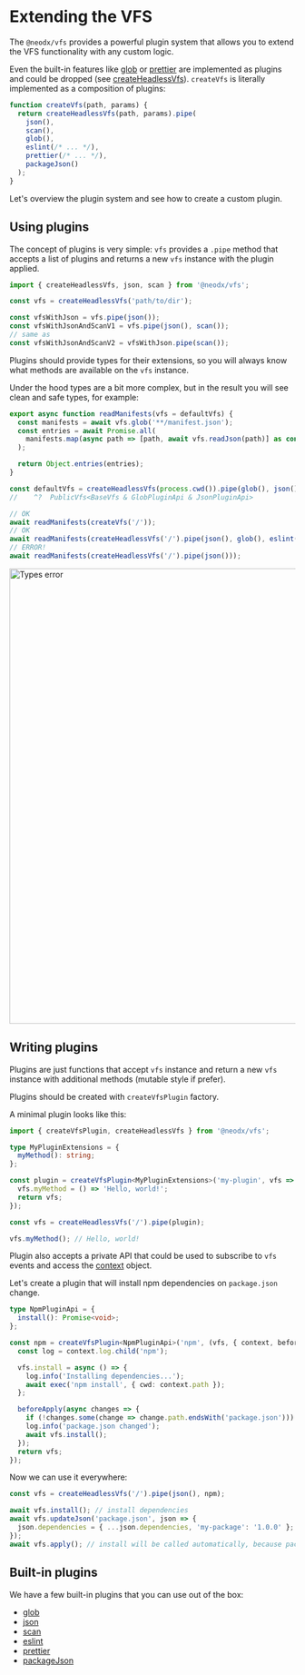 # Extending the VFS

The `@neodx/vfs` provides a powerful plugin system that allows you to extend the VFS functionality with any custom logic.

Even the built-in features like [glob](./plugins/glob.md) or [prettier](./plugins/prettier.md) are implemented as plugins and could be dropped (see [createHeadlessVfs](./api/create-vfs.md#createheadlessvfs)).
`createVfs` is literally implemented as a composition of plugins:

```typescript
function createVfs(path, params) {
  return createHeadlessVfs(path, params).pipe(
    json(),
    scan(),
    glob(),
    eslint(/* ... */),
    prettier(/* ... */),
    packageJson()
  );
}
```

Let's overview the plugin system and see how to create a custom plugin.

## Using plugins

The concept of plugins is very simple: `vfs` provides a `.pipe` method that accepts a list of plugins and returns a new `vfs` instance with the plugin applied.

```typescript
import { createHeadlessVfs, json, scan } from '@neodx/vfs';

const vfs = createHeadlessVfs('path/to/dir');

const vfsWithJson = vfs.pipe(json());
const vfsWithJsonAndScanV1 = vfs.pipe(json(), scan());
// same as
const vfsWithJsonAndScanV2 = vfsWithJson.pipe(scan());
```

Plugins should provide types for their extensions, so you will always know what methods are available on the `vfs` instance.

Under the hood types are a bit more complex, but in the result you will see clean and safe types, for example:

```typescript
export async function readManifests(vfs = defaultVfs) {
  const manifests = await vfs.glob('**/manifest.json');
  const entries = await Promise.all(
    manifests.map(async path => [path, await vfs.readJson(path)] as const)
  );

  return Object.entries(entries);
}

const defaultVfs = createHeadlessVfs(process.cwd()).pipe(glob(), json());
//    ^?  PublicVfs<BaseVfs & GlobPluginApi & JsonPluginApi>

// OK
await readManifests(createVfs('/'));
// OK
await readManifests(createHeadlessVfs('/').pipe(json(), glob(), eslint()));
// ERROR!
await readManifests(createHeadlessVfs('/').pipe(json()));
```

<img src="/vfs/example-vfs-types-mismatch.png" width="1664" height="802" alt="Types error" />

## Writing plugins

Plugins are just functions that accept `vfs` instance and return a new `vfs` instance with additional methods (mutable style if prefer).

Plugins should be created with `createVfsPlugin` factory.

A minimal plugin looks like this:

```typescript
import { createVfsPlugin, createHeadlessVfs } from '@neodx/vfs';

type MyPluginExtensions = {
  myMethod(): string;
};

const plugin = createVfsPlugin<MyPluginExtensions>('my-plugin', vfs => {
  vfs.myMethod = () => 'Hello, world!';
  return vfs;
});

const vfs = createHeadlessVfs('/').pipe(plugin);

vfs.myMethod(); // Hello, world!
```

Plugin also accepts a private API that could be used to subscribe to `vfs` events and access the [context](./api/context.md) object.

Let's create a plugin that will install npm dependencies on `package.json` change.

```typescript
type NpmPluginApi = {
  install(): Promise<void>;
};

const npm = createVfsPlugin<NpmPluginApi>('npm', (vfs, { context, beforeApply }) => {
  const log = context.log.child('npm');

  vfs.install = async () => {
    log.info('Installing dependencies...');
    await exec('npm install', { cwd: context.path });
  };

  beforeApply(async changes => {
    if (!changes.some(change => change.path.endsWith('package.json'))) return;
    log.info('package.json changed');
    await vfs.install();
  });
  return vfs;
});
```

Now we can use it everywhere:

```typescript
const vfs = createHeadlessVfs('/').pipe(json(), npm);

await vfs.install(); // install dependencies
await vfs.updateJson('package.json', json => {
  json.dependencies = { ...json.dependencies, 'my-package': '1.0.0' };
});
await vfs.apply(); // install will be called automatically, because package.json changed
```

## Built-in plugins

We have a few built-in plugins that you can use out of the box:

- [glob](./plugins/glob.md)
- [json](./plugins/json.md)
- [scan](./plugins/scan.md)
- [eslint](./plugins/eslint.md)
- [prettier](./plugins/prettier.md)
- [packageJson](./plugins/package-json.md)
